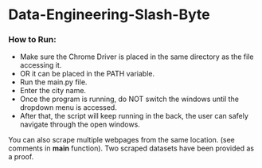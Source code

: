 # Data-Engineering-Slash-Byte

### How to Run:
- Make sure the Chrome Driver is placed in the same directory as the file accessing it.
- OR it can be placed in the PATH variable.
- Run the main.py file.
- Enter the city name.
- Once the program is running, do NOT switch the windows until the dropdown menu is accessed.
- After that, the script will keep running in the back, the user can safely navigate through the open windows.

You can also scrape multiple webpages from the same location. (see comments in __main__ function).
Two scraped datasets have been provided as a proof.
